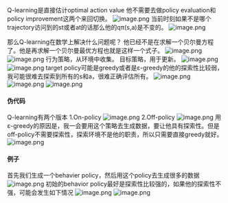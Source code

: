 Q-learning是直接估计optimal action value
他不需要去做policy evaluation和policy improvement这两个来回切换。
![image.png](https://cdn.jsdelivr.net/gh/Bluestone-work/image/image/20241009203507.png)
当前时刻如果不是哪个trajectory访问到的st或者at的话那么他的qπ(s,a)是不变的。
![image.png](https://cdn.jsdelivr.net/gh/Bluestone-work/image/image/20241009203536.png)

那么Q-learning在数学上解决什么问题呢？
他已经不是在求解一个贝尔曼方程了。他是再求解一个贝尔曼最优方程也就是这样一个式子。
![image.png](https://cdn.jsdelivr.net/gh/Bluestone-work/image/image/20241009203711.png)
![image.png](https://cdn.jsdelivr.net/gh/Bluestone-work/image/image/20241009204553.png)
行为策略，从环境中收集。
目标策略，用于更新。
![image.png](https://cdn.jsdelivr.net/gh/Bluestone-work/image/image/20241009204627.png)
![image.png](https://cdn.jsdelivr.net/gh/Bluestone-work/image/image/20241009204833.png)
target policy可能是greedy或者是ε-greedy的他的探索性比较弱，我可能很难去探索到所有的s和a，很难正确评估所有。
![image.png](https://cdn.jsdelivr.net/gh/Bluestone-work/image/image/20241009210321.png)
![image.png](https://cdn.jsdelivr.net/gh/Bluestone-work/image/image/20241009210437.png)
![image.png](https://cdn.jsdelivr.net/gh/Bluestone-work/image/image/20241009210933.png)


#### 伪代码
Q-learning有两个版本
1.On-policy
![image.png](https://cdn.jsdelivr.net/gh/Bluestone-work/image/image/20241009211010.png)
2.Off-policy
![image.png](https://cdn.jsdelivr.net/gh/Bluestone-work/image/image/20241009211151.png)
用ε-greedy的原因是，我一会要用这个策略去生成数据，要让他具有探索性。但是off-policy不需要探索性，探索环境不是他的职责，所以只需要直接greedy就好。
![image.png](https://cdn.jsdelivr.net/gh/Bluestone-work/image/image/20241009211725.png)
#### 例子
首先我们生成一个behavier policy，然后用这个policy去生成很多的数据
![image.png](https://cdn.jsdelivr.net/gh/Bluestone-work/image/image/20241009211740.png)
初始的behavior policy最好是探索性比较强的，如果他的探索性不强，可能会发生如下情况
![image.png](https://cdn.jsdelivr.net/gh/Bluestone-work/image/image/20241009212002.png)
![image.png](https://cdn.jsdelivr.net/gh/Bluestone-work/image/image/20241009212050.png)
